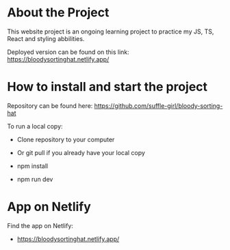 # About the Project

This website project is an ongoing learning project to practice my JS, TS, React and styling abbilities.

Deployed version can be found on this link: https://bloodysortinghat.netlify.app/

# How to install and start the project

Repository can be found here: https://github.com/suffle-girl/bloody-sorting-hat

To run a local copy:

- Clone repository to your computer
- Or git pull if you already have your local copy

- npm install

- npm run dev

# App on Netlify

Find the app on Netlify:

- https://bloodysortinghat.netlify.app/
